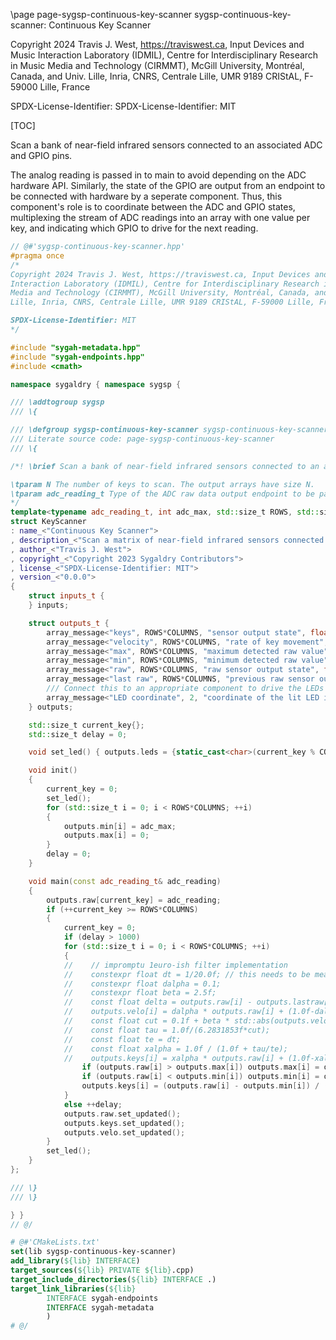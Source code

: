 \page page-sygsp-continuous-key-scanner sygsp-continuous-key-scanner: Continuous Key Scanner

Copyright 2024 Travis J. West, https://traviswest.ca, Input Devices and Music 
Interaction Laboratory (IDMIL), Centre for Interdisciplinary Research in Music 
Media and Technology (CIRMMT), McGill University, Montréal, Canada, and Univ. 
Lille, Inria, CNRS, Centrale Lille, UMR 9189 CRIStAL, F-59000 Lille, France

SPDX-License-Identifier: SPDX-License-Identifier: MIT

[TOC]

Scan a bank of near-field infrared sensors connected to an associated ADC and GPIO pins.

The analog reading is passed in to main to avoid depending on the ADC hardware
API. Similarly, the state of the GPIO are output from an endpoint to be
connected with hardware by a seperate component. Thus, this component's role is
to coordinate between the ADC and GPIO states, multiplexing the stream of ADC
readings into an array with one value per key, and indicating which GPIO to
drive for the next reading.

```cpp
// @#'sygsp-continuous-key-scanner.hpp'
#pragma once
/*
Copyright 2024 Travis J. West, https://traviswest.ca, Input Devices and Music 
Interaction Laboratory (IDMIL), Centre for Interdisciplinary Research in Music 
Media and Technology (CIRMMT), McGill University, Montréal, Canada, and Univ. 
Lille, Inria, CNRS, Centrale Lille, UMR 9189 CRIStAL, F-59000 Lille, France

SPDX-License-Identifier: MIT
*/

#include "sygah-metadata.hpp"
#include "sygah-endpoints.hpp"
#include <cmath>

namespace sygaldry { namespace sygsp {

/// \addtogroup sygsp
/// \{

/// \defgroup sygsp-continuous-key-scanner sygsp-continuous-key-scanner: Continuous Key Scanner
/// Literate source code: page-sygsp-continuous-key-scanner
/// \{

/*! \brief Scan a bank of near-field infrared sensors connected to an associated ADC and GPIO pins

\tparam N The number of keys to scan. The output arrays have size N.
\tparam adc_reading_t Type of the ADC raw data output endpoint to be passed to the main subroutine.
*/
template<typename adc_reading_t, int adc_max, std::size_t ROWS, std::size_t COLUMNS>
struct KeyScanner
: name_<"Continuous Key Scanner">
, description_<"Scan a matrix of near-field infrared sensors connected to an associated ADC and GPIO pins">
, author_<"Travis J. West">
, copyright_<"Copyright 2023 Sygaldry Contributors">
, license_<"SPDX-License-Identifier: MIT">
, version_<"0.0.0">
{
    struct inputs_t {
    } inputs;

    struct outputs_t {
        array_message<"keys", ROWS*COLUMNS, "sensor output state", float> keys;
        array_message<"velocity", ROWS*COLUMNS, "rate of key movement", float> velo;
        array_message<"max", ROWS*COLUMNS, "maximum detected raw value", float> max;
        array_message<"min", ROWS*COLUMNS, "minimum detected raw value", float> min;
        array_message<"raw", ROWS*COLUMNS, "raw sensor output state", float> raw;
        array_message<"last raw", ROWS*COLUMNS, "previous raw sensor output state", int> lastraw;
        /// Connect this to an appropriate component to drive the LEDs of the infrared sensors
        array_message<"LED coordinate", 2, "coordinate of the lit LED in the matrix", char> leds;
    } outputs;

    std::size_t current_key{};
    std::size_t delay = 0;

    void set_led() { outputs.leds = {static_cast<char>(current_key % COLUMNS), static_cast<char>(current_key / COLUMNS)}; }

    void init()
    {
        current_key = 0;
        set_led();
        for (std::size_t i = 0; i < ROWS*COLUMNS; ++i)
        {
            outputs.min[i] = adc_max;
            outputs.max[i] = 0;
        }
        delay = 0;
    }

    void main(const adc_reading_t& adc_reading)
    {
        outputs.raw[current_key] = adc_reading;
        if (++current_key >= ROWS*COLUMNS)
        {
            current_key = 0;
            if (delay > 1000)
            for (std::size_t i = 0; i < ROWS*COLUMNS; ++i)
            {
            //    // impromptu 1euro-ish filter implementation
            //    constexpr float dt = 1/20.0f; // this needs to be measured rather than set
            //    constexpr float dalpha = 0.1;
            //    constexpr float beta = 2.5f;
            //    const float delta = outputs.raw[i] - outputs.lastraw[i];
            //    outputs.velo[i] = dalpha * outputs.raw[i] + (1.0f-dalpha) * outputs.velo[i];
            //    const float cut = 0.1f + beta * std::abs(outputs.velo[i] / 4096.0f);
            //    const float tau = 1.0f/(6.2831853f*cut);
            //    const float te = dt;
            //    const float xalpha = 1.0f / (1.0f + tau/te);
            //    outputs.keys[i] = xalpha * outputs.raw[i] + (1.0f-xalpha) * outputs.keys[i];
                if (outputs.raw[i] > outputs.max[i]) outputs.max[i] = outputs.raw[i];
                if (outputs.raw[i] < outputs.min[i]) outputs.min[i] = outputs.raw[i];
                outputs.keys[i] = (outputs.raw[i] - outputs.min[i]) / (outputs.max[i] - outputs.min[i]);
            }
            else ++delay;
            outputs.raw.set_updated();
            outputs.keys.set_updated();
            outputs.velo.set_updated();
        }
        set_led();
    }
};

/// \}
/// \}

} }
// @/
```

```cmake
# @#'CMakeLists.txt'
set(lib sygsp-continuous-key-scanner)
add_library(${lib} INTERFACE)
target_sources(${lib} PRIVATE ${lib}.cpp)
target_include_directories(${lib} INTERFACE .)
target_link_libraries(${lib}
        INTERFACE sygah-endpoints
        INTERFACE sygah-metadata
        )
# @/
```
